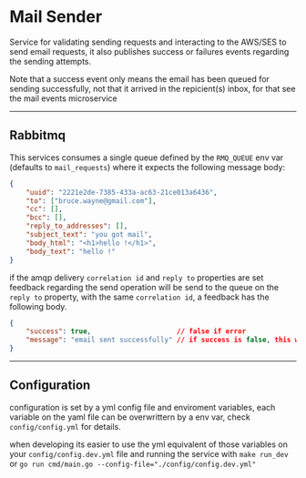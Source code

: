 # Mail Sender

Service for validating sending requests and interacting to the AWS/SES to send email requests, it also publishes 
success or failures events regarding the sending attempts. 

Note that a success event only means the email has been queued for sending successfully, not that it arrived in the repicient(s) inbox, 
for that see the mail events microservice

---

## Rabbitmq

This services consumes a single queue defined by the `RMQ_QUEUE` env var (defaults to `mail_requests`) where it expects the following message
body: 

```json
{
    "uuid": "2221e2de-7385-433a-ac63-21ce013a6436",
    "to": ["bruce.wayne@gmail.com"],
    "cc": [],
    "bcc": [],
    "reply_to_addresses": [],
    "subject_text": "you got mail",
    "body_html": "<h1>hello !</h1>",
    "body_text": "hello !"
}
```

if the amqp delivery `correlation id` and `reply to` properties are set feedback regarding the send operation
will be send to the queue on the `reply to` property, with the same `correlation id`, a feedback has the following
body.

```json
{
    "success": true,                     // false if error
    "message": "email sent successfully" // if success is false, this will be the error description
}
```

---

## Configuration

configuration is set by a yml config file and enviroment variables, each variable on the yaml file can be overwrittern by a env var,
check `config/config.yml` for details.

when developing its easier to use the yml equivalent of those variables on your `config/config.dev.yml` file and running the service
with `make run_dev` or `go run cmd/main.go --config-file="./config/config.dev.yml"`
